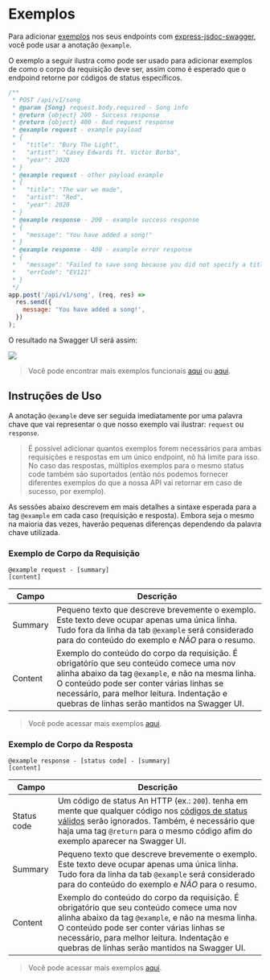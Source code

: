 # Exemplos

Para adicionar [exemplos](https://swagger.io/docs/specification/adding-examples/) nos seus endpoints com [express-jsdoc-swagger](https://github.com/BRIKEV/express-jsdoc-swagger), você pode usar a anotação `@example`.

O exemplo a seguir ilustra como pode ser usado para adicionar exemplos de como o corpo da requisição deve ser, assim como é esperado que o endpoind retorne por códigos de status específicos.

```javascript
/**
 * POST /api/v1/song
 * @param {Song} request.body.required - Song info
 * @return {object} 200 - Success response
 * @return {object} 400 - Bad request response
 * @example request - example payload
 * {
 *   "title": "Bury The Light",
 *   "artist": "Casey Edwards ft. Victor Borba",
 *   "year": 2020
 * }
 * @example request - other payload example
 * {
 *   "title": "The war we made",
 *   "artist": "Red",
 *   "year": 2020
 * }
 * @example response - 200 - example success response
 * {
 *   "message": "You have added a song!"
 * }
 * @example response - 400 - example error response
 * {
 *   "message": "Failed to save song because you did not specify a title",
 *   "errCode": "EV121"
 * }
 */
app.post('/api/v1/song', (req, res) =>
  res.send({
    message: 'You have added a song!',
  })
);
```

O resultado na Swagger UI será assim:

<img src="./assets/examples.png"/>

> Você pode encontrar mais exemplos funcionais [aqui](https://github.com/BRIKEV/express-jsdoc-swagger/blob/master/examples/requestBody/withExamples.js) ou [aqui](https://github.com/BRIKEV/express-jsdoc-swagger/blob/master/examples/responses/withExamples.js).

## Instruções de Uso

A anotação `@example` deve ser seguida imediatamente por uma palavra chave que vai representar o que nosso exemplo vai ilustrar: `request` ou `response`.

> É possível adicionar quantos exemplos forem necessários para ambas requisições e respostas em um único endpoint, nõ há limite para isso. No caso das respostas, múltiplos exemplos para o mesmo status code também são suportados (então nós podemos fornecer diferentes exemplos do que a nossa API vai retornar em caso de sucesso, por exemplo).

As sessões abaixo descrevem em mais detalhes a sintaxe esperada para a tag `@example` em cada caso (requisição e resposta). Embora seja o mesmo na maioria das vezes, haverão pequenas diferenças dependendo da palavra chave utilizada.

### Exemplo de Corpo da Requisição

```
@example request - [summary]
[content]
```

| Campo    | Descrição                                                                                                                                                                                                                                                                                     |
| ------- | --------------------------------------------------------------------------------------------------------------------------------------------------------------------------------------------------------------------------------------------------------------------------------------------- |
| Summary | Pequeno texto que descreve brevemente o exemplo. Este texto deve ocupar apenas uma única linha. Tudo fora da linha da tab `@example` será considerado para do conteúdo do exemplo e _NÃO_ para o resumo.                                                                                       |
| Content | Exemplo do conteúdo do corpo da requisição. É obrigatório que seu conteúdo comece uma nov alinha abaixo da tag `@example`, e não na mesma linha. O conteúdo pode ser conter várias linhas se necessário, para melhor leitura. Indentação e quebras de linhas serão mantidos na Swagger UI. |

> Você pode acessar mais exemplos [aqui](https://github.com/BRIKEV/express-jsdoc-swagger/blob/master/examples/requestBody/withExamples.js).

### Exemplo de Corpo da Resposta

```
@example response - [status code] - [summary]
[content]
```

| Campo        | Descrição                                                                                                                                                                                                                                                                                                                                   |
| ----------- | ------------------------------------------------------------------------------------------------------------------------------------------------------------------------------------------------------------------------------------------------------------------------------------------------------------------------------------------ |
| Status code | Um código de status An HTTP (ex.: `200`). tenha em mente que qualquer código nos [códigos de status válidos](https://github.com/BRIKEV/express-jsdoc-swagger/blob/master/transforms/paths/validStatusCodes.js) serão ignorados. Também, é necessário que haja uma tag `@return` para o mesmo código afim do exemplo aparecer na Swagger UI. |
| Summary     | Pequeno texto que descreve brevemente o exemplo. Este texto deve ocupar apenas uma única linha. Tudo fora da linha da tab `@example` será considerado para do conteúdo do exemplo e _NÃO_ para o resumo.                                                                                                                                    |
| Content     | Exemplo do conteúdo do corpo da requisição. É obrigatório que seu conteúdo comece uma nov alinha abaixo da tag `@example`, e não na mesma linha. O conteúdo pode ser conter várias linhas se necessário, para melhor leitura. Indentação e quebras de linhas serão mantidos na Swagger UI.                                             |

> Você pode acessar mais exemplos [aqui](https://github.com/BRIKEV/express-jsdoc-swagger/blob/master/examples/responses/withExamples.js).
